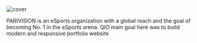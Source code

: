 ![cover](https://github.com/user-attachments/assets/b86401ab-dc7c-4011-8d0f-ccdf7407b6f6)

PARIVISION is an eSports organization with a global reach and the goal of becoming No. 1 in the eSports arena.
QIO main goal here was to build modern and responsive portfolio website
